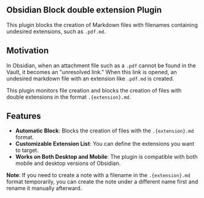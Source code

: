 ## Obsidian Block double extension Plugin

This plugin blocks the creation of Markdown files with filenames containing undesired extensions, such as `.pdf.md`.

## Motivation

In Obsidian, when an attachment file such as a `.pdf` cannot be found in the Vault, it becomes an "unresolved link." When this link is opened, an undesired markdown file with an extension like `.pdf.md` is created.

This plugin monitors file creation and blocks the creation of files with double extensions in the format `.{extension}.md`.

## Features

- **Automatic Block**: Blocks the creation of files with the `.{extension}.md` format.
- **Customizable Extension List**: You can define the extensions you want to target.
- **Works on Both Desktop and Mobile**: The plugin is compatible with both mobile and desktop versions of Obsidian.

**Note**: If you need to create a note with a filename in the `.{extension}.md` format temporarily, you can create the note under a different name first and rename it manually afterward.
